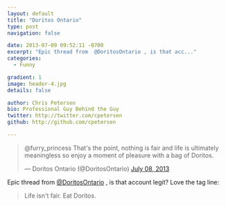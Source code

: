 ```yaml
---
layout: default
title: "Doritos Ontario"
type: post
navigation: false

date: 2013-07-09 09:52:11 -0700
excerpt: "Epic thread from  @DoritosOntario , is that acc..."
categories:
  - Funny

gradient: 1
image: header-4.jpg
details: false

author: Chris Petersen
bio: Professional Guy Behind the Guy
twitter: http://twitter.com/cpetersen
github: http://github.com/cpetersen

---
```


<blockquote class="twitter-tweet"><p>@furry_princess That's the point, nothing is fair and life is ultimately meaningless so enjoy a moment of pleasure with a bag of Doritos.</p>&mdash; Doritos Ontario (@DoritosOntario) <a href="https://twitter.com/DoritosOntario/status/354370930832719877">July 08, 2013</a></blockquote>
<script async src="//platform.twitter.com/widgets.js" charset="utf-8"></script>

Epic thread from  [@DoritosOntario](https://twitter.com/DoritosOntario) , is that account legit? Love the tag line:

 > Life isn't fair. Eat Doritos.


